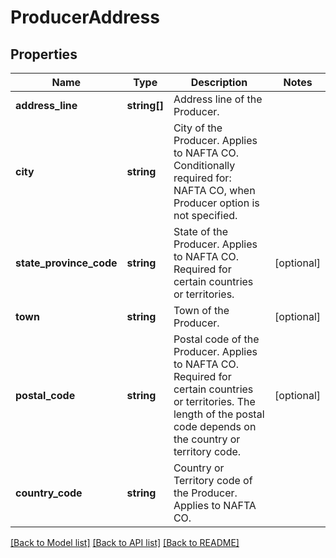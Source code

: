 # ProducerAddress

## Properties
Name | Type | Description | Notes
------------ | ------------- | ------------- | -------------
**address_line** | **string[]** | Address line of the Producer. | 
**city** | **string** | City of the Producer.  Applies to NAFTA CO. Conditionally required for: NAFTA CO, when Producer option is not specified. | 
**state_province_code** | **string** | State of the Producer.  Applies to NAFTA CO. Required for certain countries or territories. | [optional] 
**town** | **string** | Town of the Producer. | [optional] 
**postal_code** | **string** | Postal code of the Producer.  Applies to NAFTA CO. Required for certain countries or territories. The length of the postal code depends on the country or territory code. | [optional] 
**country_code** | **string** | Country or Territory code of the Producer.  Applies to NAFTA CO. | 

[[Back to Model list]](../../README.md#documentation-for-models) [[Back to API list]](../../README.md#documentation-for-api-endpoints) [[Back to README]](../../README.md)

